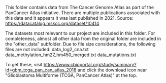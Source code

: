 This folder contains data from The Cancer Genome Atlas as part of the PanCancer Atlas initiative. There are multiple publications associated with this data and it appears it was last published in 2021.
Source: https://datacatalog.mskcc.org/dataset/10414

The datasets most relevant to our project are included in this folder. For completeness, almost all other data from the original folder are included in the "other_data" subfolder.
Due to file size considerations, the following files are not included:
data_log2_cna.txt
data_methylation_hm27_hm450_merged.txt
data_mutations.txt

To get these, visit https://www.cbioportal.org/study/summary?id=gbm_tcga_pan_can_atlas_2018 and click the download icon near "Glioblastoma Multiforme (TCGA, PanCancer Atlas)" at the top.
